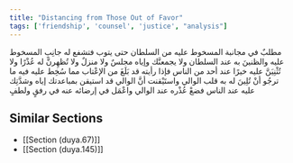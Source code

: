 ```yaml
---
title: "Distancing from Those Out of Favor"
tags: ['friendship', 'counsel', 'justice', "analysis"]
---
```


 مطلبٌ في مجانبة المسخوط عليه من السلطان حتى يتوب فتشفع له جانِبِ المسخوط عليه والظنينَ به عند السلطان ولا يجمعنَّك وإياه مجلسٌ ولا منزلٌ ولا تُظهِرنَّ له عُذْرًا ولا تُثْنِيَنَّ عليه خيرًا عند أحد من الناس  فإذا رأيته قد بَلَغَ من الإعْتاب مما سُخِط عليه فيه ما ترجُو أنْ تُلِينَ له به قلب الوالي واستَيْقنت أنَّ الوالي قد استيقن بمباعدتك إياه وشدَّتِك عليه عند الناس فضعْ عُذْره عند الوالي واعْمَل في إرضائه عنه في رفقٍ ولطفٍ

## Similar Sections
- [[Section (duya.67)]]
 - [[Section (duya.145)]]
